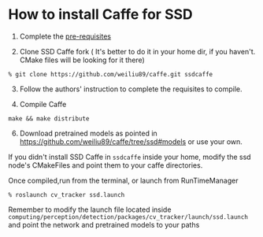 # How to install Caffe for SSD

1. Complete the [pre-requisites](http://caffe.berkeleyvision.org/install_apt.html) 

2. Clone SSD Caffe fork ( It's better to do it in your home dir, if you haven't. CMake files will be looking for it there)
```
% git clone https://github.com/weiliu89/caffe.git ssdcaffe
```

3. Follow the authors' instruction to complete the requisites to compile.

4. Compile Caffe
```
make && make distribute
```

6. Download pretrained models as pointed in https://github.com/weiliu89/caffe/tree/ssd#models or use your own.

If you didn't install SSD Caffe in `ssdcaffe` inside your home, modify the ssd node's CMakeFiles and point them to your caffe directories.

Once compiled,run from the terminal, or launch from RunTimeManager

```
% roslaunch cv_tracker ssd.launch 
```
Remember to modify the launch file located inside `computing/perception/detection/packages/cv_tracker/launch/ssd.launch` and point the network and pretrained models to your paths
